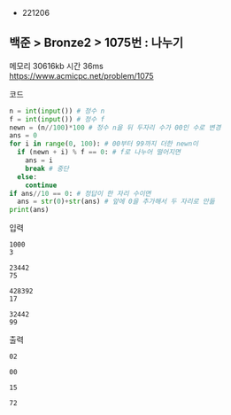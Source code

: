 - 221206
## 백준 > Bronze2 > 1075번 : 나누기
메모리 30616kb 시간 36ms  
https://www.acmicpc.net/problem/1075  

코드
```python
n = int(input()) # 정수 n
f = int(input()) # 정수 f
newn = (n//100)*100 # 정수 n을 뒤 두자리 수가 00인 수로 변경
ans = 0
for i in range(0, 100): # 00부터 99까지 더한 newn이
  if (newn + i) % f == 0: # f로 나누어 떨어지면
    ans = i
    break # 중단
  else:
    continue
if ans//10 == 0: # 정답이 한 자리 수이면
  ans = str(0)+str(ans) # 앞에 0을 추가해서 두 자리로 만듦
print(ans)
```

입력
```
1000  
3  

23442  
75  

428392  
17  

32442  
99
```

출력
```
02  

00  

15  

72
```
